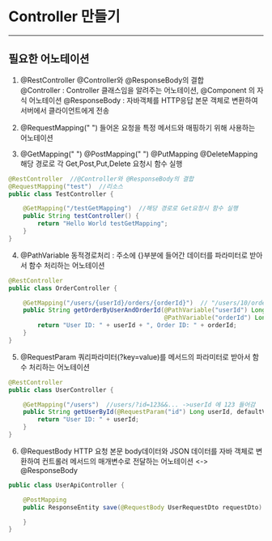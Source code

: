# Controller 만들기

<hr/>

## 필요한 어노테이션
1. @RestController
@Controller와 @ResponseBody의 결합  
@Controller : Controller 클래스임을 알려주는 어노테이션, @Component 의 자식 어노테이션
@ResponseBody :  자바객체를 HTTP응답 본문 객체로 변환하여 서버에서 클라이언트에게 전송

2. @RequestMapping(" ") 
들어온 요청을 특정 메서드와 매핑하기 위해 사용하는 어노테이션

3. @GetMapping(" ")  @PostMapping(" ")  @PutMapping  @DeleteMapping
해당 경로로 각 Get,Post,Put,Delete 요청시 함수 실행

```java
@RestController  //@Controller와 @ResponseBody의 결합
@RequestMapping("test")  //리소스
public class TestController {

	@GetMapping("/testGetMapping")  //해당 경로로 Get요청시 함수 실행
	public String testController() {
		return "Hello World testGetMapping";
	}
}
``` 

4. @PathVariable
동적경로처리 : 주소에 {}부분에 들어간 데이터를 파라미터로 받아서 함수 처리하는 어노테이션

```java
@RestController
public class OrderController {

    @GetMapping("/users/{userId}/orders/{orderId}")  // "/users/10/orders/30" 이라면
    public String getOrderByUserAndOrderId(@PathVariable("userId") Long userId,  //10 들어가고
                                           @PathVariable("orderId") Long orderId) {  //30 들어감
        return "User ID: " + userId + ", Order ID: " + orderId;
    }
}
```

5. @RequestParam
쿼리파라미터(?key=value)를 메서드의 파라미터로 받아서 함수 처리하는 어노테이션

```java
@RestController
public class UserController {

    @GetMapping("/users")  //users/?id=123&&... ->userId 에 123 들어감
    public String getUserById(@RequestParam("id") Long userId, defaultValue = "0") {  //기본값 설정 가능
        return "User ID: " + userId;
    }
}
```

6. @RequestBody 
HTTP 요청 본문 body데이터와 JSON 데이터를 자바 객체로 변환하여 컨트롤러 메서드의 매개변수로 전달하는 어노테이션
<-> @ResponseBody

```java
public class UserApiController {

    @PostMapping
    public ResponseEntity save(@RequestBody UserRequestDto requestDto) {  //requestDto 에 body 데이터 객체로 담음

    }
}
```